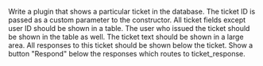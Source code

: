 Write a plugin that shows a particular ticket in the database. The ticket ID is passed as a custom parameter to the constructor.  All ticket fields except user ID should be shown in a table.  The user who issued the ticket should be shown in the table as well.  The ticket text should be shown in a large area.  All responses to this ticket should be shown below the ticket.  Show a button "Respond" below the responses which routes to ticket_response. 